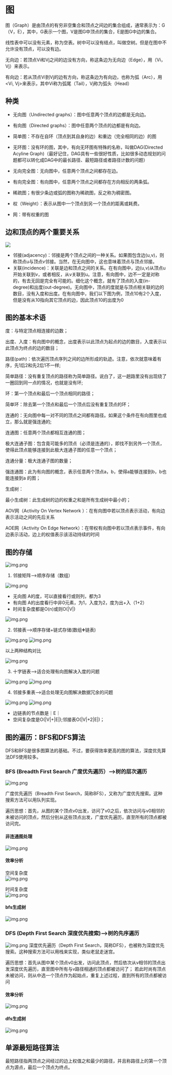 # 图

图（Graph）是由顶点的有穷非空集合和顶点之间边的集合组成，通常表示为：G（V，E），其中，G表示一个图，V是图G中顶点的集合，E是图G中边的集合。

线性表中可以没有元素，称为空表。树中可以没有结点，叫做空树。但是在图中不允许没有顶点，可以没有边。

无向边：若顶点Vi和Vj之间的边没有方向，称这条边为无向边（Edge），用（Vi，Vj）来表示。

有向边：若从顶点Vi到Vj的边有方向，称这条边为有向边，也称为弧（Arc），用<Vi, Vj>来表示，其中Vi称为弧尾（Tail），Vj称为弧头（Head）

## 种类

[](.graph_images/graph_class.png)

- 无向图（Undirected graphs）：图中任意两个顶点的边都是无向边。

- 有向图（Directed graphs）：图中任意两个顶点的边都是有向边。

- 简单图：不存在自环（顶点到其自身的边）和重边（完全相同的边）的图

- 无环图：没有环的图，其中，有向无环图有特殊的名称，叫做DAG(Directed Acyline Graph)（最好记住，DAG具有一些很好性质，比如很多动态规划的问题都可以转化成DAG中的最长路径、最短路径或者路径计数的问题）

- 无向完全图：无向图中，任意两个顶点之间都存在边。

- 有向完全图：有向图中，任意两个顶点之间都存在方向相反的两条弧。

- 稀疏图；有很少条边或弧的图称为稀疏图，反之称为稠密图。

- 权（Weight）：表示从图中一个顶点到另一个顶点的距离或耗费。

- 网：带有权重的图

## 边和顶点的两个重要关系
![](.graph_images/relation_between_dot_n_edge.png)

- 邻接(adjacency)：邻接是两个顶点之间的一种关系。如果图包含边(u,v)，则称顶点u与顶点v邻接。当然，在无向图中，这也意味着顶点与顶点邻接。
- 关联(incidence)：关联是边和顶点之间的关系。在有向图中，边(u,v)从顶点u开始关联到v，或者相反，从v关联到u。注意，有向图中，边不一定是对称的，有去无回是完全有可能的。细化这个概念，就有了顶点的入度(in-degree)和出度(out-degree)。无向图中，顶点的度就是与顶点相关联的边的数目，没有入度和出度。在有向图中，我们以下图为例，顶点10有2个入度，但是没有从10指向其它顶点的边，因此顶点10的出度为0

## 图的基本术语
度：与特定顶点相连接的边数；

出度、入度：有向图中的概念，出度表示以此顶点为起点的边的数目，入度表示以此顶点为终点的边的数目；

路径(path)：依次遍历顶点序列之间的边所形成的轨迹。注意，依次就意味着有序，先1后2和先2后1不一样;

简单路径：没有重复顶点的路径称为简单路径。说白了，这一趟路里没有出现绕了一圈回到同一点的情况，也就是没有环;

环：第一个顶点和最后一个顶点相同的路径；

简单环：除去第一个顶点和最后一个顶点后没有重复顶点的环；

连通的：无向图中每一对不同的顶点之间都有路径。如果这个条件在有向图里也成立，那么就是强连通的;

连通图：任意两个顶点都相互连通的图；

极大连通子图：包含竟可能多的顶点（必须是连通的），即找不到另外一个顶点，使得此顶点能够连接到此极大连通子图的任意一个顶点；

连通分量：极大连通子图的数量；

强连通图：此为有向图的概念，表示任意两个顶点a，b，使得a能够连接到b，b也能连接到a 的图；

生成树：

最小生成树：此生成树的边的权重之和是所有生成树中最小的；

AOV网（Activity On Vertex Network ）：在有向图中若以顶点表示活动，有向边表示活动之间的先后关系

AOE网（Activity On Edge Network）：在带权有向图中若以顶点表示事件，有向边表示活动，边上的权值表示该活动持续的时间


## 图的存储
![img.png](.graph_images/storage_structure.png)

1. 邻接矩阵-->顺序存储（数组）

![img.png](.graph_images/adjacent_array.png)

- 无向图 A的度，可以直接看行或则列，都为3   
- 有向图 A的出度看行中非0元素，为1，入度为2，度为出+入（1+2）
- 时间复杂度都是O(n)或则O(|V|)
  
![img.png](.graph_images/adjacent_net.png)
  
2. 邻接表-->顺序存储+链式存储(数组➕链表)

![img.png](.graph_images/adjacent_table.png) 
![img.png](.graph_images/adjacent_table2.png)

以上两种结构对比

![img.png](.graph_images/adjacent_array_vs_table.png)


3. 十字链表-->适合处理有向图解决入度的问题

![img.png](.graph_images/adjacent_table3.png)
![img.png](.graph_images/ten_table.png)

4. 邻接多重表-->适合处理无向图解决数据冗余的问题   

![img.png](.graph_images/adjacent_table4.png)
![img.png](.graph_images/adjacent_table5.png)
- 边链表的节点数是｜E｜
- 空间复杂度是O(|V|+|E|);邻接表O(|V|+2|E|)；

## 图的遍历：BFS和DFS算法
DFS和BFS是很多图算法的基础。不过，要获得效率更高的图的算法，深度优先算法DFS使用较多。
### BFS (Breadth First Search 广度优先遍历）-->树的层次遍历
![img.png](.graph_images/bfs.png)

广度优先遍历（Breadth First Search，简称BFS），又称为广度优先搜索。这种搜索方法可以用队列实现。

遍历思想：首先，从图的某个顶点v0出发，访问了v0之后，依次访问与v0相邻的未被访问的顶点，然后分别从这些顶点出发，广度优先遍历，直至所有的顶点都被访问完。

#### 非连通图处理
![img.png](.graph_images/bfs2.png)

#### 效率分析
空间复杂度  
![img.png](.graph_images/bfs_productive.png)

时间复杂度  
![img.png](.graph_images/bfs_productive2.png)

#### bfs生成树
![img.png](.graph_images/bfs_tree.png)

### DFS (Depth First Search 深度优先搜索)-->树的先序遍历
![img.png](.graph_images/dfs.png)
深度优先遍历（Depth First Search，简称DFS），也被称为深度优先搜索。这种搜索方法可以用栈来实现，类似老鼠走迷宫。

遍历思想：首先从图中某个顶点v0出发，访问此顶点，然后依次从v相邻的顶点出发深度优先遍历，直至图中所有与v路径相通的顶点都被访问了；
若此时尚有顶点未被访问，则从中选一个顶点作为起始点，重复上述过程，直到所有的顶点都被访问

#### 效率分析
![img.png](.graph_images/dfs_productive.png)
#### dfs生成树
![img.png](.graph_images/dfs_tree.png)


## 单源最短路径算法
最短路径指两顶点之间经过的边上权值之和最少的路径，并且称路径上的第一个顶点为源点，最后一个顶点为终点。
